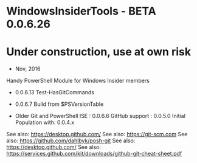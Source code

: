 # WindowsInsiderTools - BETA 0.0.6.26
# Under construction, use at own risk
+ Nov, 2016

Handy PowerShell Module for Windows Insider members


+ 0.0.6.13
Test-HasGitCommands
 
+ 0.0.6.7
Build from $PSVersionTable

+ Older
Git and PowerShell ISE : 0.0.6.6
GitHub support         : 0.0.5.0
Initial Population with: 0.0.4.x

See also: https://desktop.github.com/
See also: https://git-scm.com
See also: https://github.com/dahlbyk/posh-git
See also: https://desktop.github.com/
See also: https://services.github.com/kit/downloads/github-git-cheat-sheet.pdf